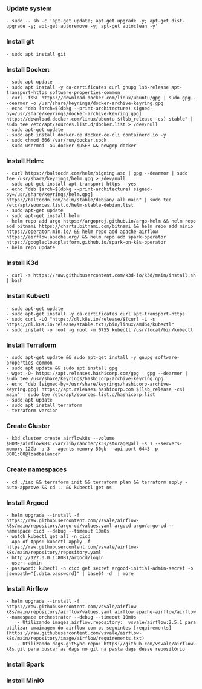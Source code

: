 ### Update system
    - sudo -- sh -c 'apt-get update; apt-get upgrade -y; apt-get dist-upgrade -y; apt-get autoremove -y; apt-get autoclean -y'

### Install git
    - sudo apt install git

### Install Docker:
    - sudo apt update
    - sudo apt install -y ca-certificates curl gnupg lsb-release apt-transport-https software-properties-common
    - curl -fsSL https://download.docker.com/linux/ubuntu/gpg | sudo gpg --dearmor -o /usr/share/keyrings/docker-archive-keyring.gpg
    - echo "deb [arch=$(dpkg --print-architecture) signed-by=/usr/share/keyrings/docker-archive-keyring.gpg] https://download.docker.com/linux/ubuntu $(lsb_release -cs) stable" | sudo tee /etc/apt/sources.list.d/docker.list > /dev/null
    - sudo apt-get update
    - sudo apt install docker-ce docker-ce-cli containerd.io -y
    - sudo chmod 666 /var/run/docker.sock
    - sudo usermod -aG docker $USER && newgrp docker

### Install Helm:
    - curl https://baltocdn.com/helm/signing.asc | gpg --dearmor | sudo tee /usr/share/keyrings/helm.gpg > /dev/null
    - sudo apt-get install apt-transport-https --yes
    - echo "deb [arch=$(dpkg --print-architecture) signed-by=/usr/share/keyrings/helm.gpg] https://baltocdn.com/helm/stable/debian/ all main" | sudo tee /etc/apt/sources.list.d/helm-stable-debian.list
    - sudo apt-get update
    - sudo apt-get install helm
    - helm repo add argo https://argoproj.github.io/argo-helm && helm repo add bitnami https://charts.bitnami.com/bitnami && helm repo add minio https://operator.min.io/ && helm repo add apache-airflow https://airflow.apache.org/ && helm repo add spark-operator https://googlecloudplatform.github.io/spark-on-k8s-operator 
    - helm repo update

### Install K3d
    - curl -s https://raw.githubusercontent.com/k3d-io/k3d/main/install.sh | bash

### Install Kubectl
    - sudo apt-get update
    - sudo apt-get install -y ca-certificates curl apt-transport-https
    - sudo curl -LO "https://dl.k8s.io/release/$(curl -L -s https://dl.k8s.io/release/stable.txt)/bin/linux/amd64/kubectl"
    - sudo install -o root -g root -m 0755 kubectl /usr/local/bin/kubectl

### Install Terraform
    - sudo apt-get update && sudo apt-get install -y gnupg software-properties-common
    - sudo apt update && sudo apt install gpg
    - wget -O- https://apt.releases.hashicorp.com/gpg | gpg --dearmor | sudo tee /usr/share/keyrings/hashicorp-archive-keyring.gpg
    - echo "deb [signed-by=/usr/share/keyrings/hashicorp-archive-keyring.gpg] https://apt.releases.hashicorp.com $(lsb_release -cs) main" | sudo tee /etc/apt/sources.list.d/hashicorp.list
    - sudo apt update
    - sudo apt install terraform
    - terraform version

### Create Cluster
    - k3d cluster create airflowk8s --volume $HOME/airflowk8s:/var/lib/rancher/k3s/storage@all -s 1 --servers-memory 12Gb -a 3 --agents-memory 50gb --api-port 6443 -p 8081:80@loadbalancer

### Create namespaces
    - cd ./iac && terraform init && terraform plan && terraform apply -auto-approve && cd .. && kubectl get ns

### Install Argocd
    - helm upgrade --install -f https://raw.githubusercontent.com/vsvale/airflow-k8s/main/repository/argo-cd/values.yaml argocd argo/argo-cd --namespace cicd --debug --timeout 10m0s
    - watch kubectl get all -n cicd
    - App of Apps: kubectl apply -f https://raw.githubusercontent.com/vsvale/airflow-k8s/main/repository/repository.yaml
    - http://127.0.0.1:8081/argocd/login
    - user: admin
    - password: kubectl -n cicd get secret argocd-initial-admin-secret -o jsonpath="{.data.password}" | base64 -d  | more

### Install Airflow
    - helm upgrade --install -f https://raw.githubusercontent.com/vsvale/airflow-k8s/main/repository/airflow/values.yaml airflow apache-airflow/airflow --namespace orchestrator --debug --timeout 10m0s
        - Utilizando images.airflow.repository:  vsvale/airflow:2.5.1 para utilizar umaimagem do airflow com os seguintes [requirements](https://raw.githubusercontent.com/vsvale/airflow-k8s/main/repository/image/airflow/requirements.txt)
        - Utilizando dags.gitSync.repo: https://github.com/vsvale/airflow-k8s.git para buscar as dags no git na pasta dags desse repositório


### Install Spark

### Install MiniO
